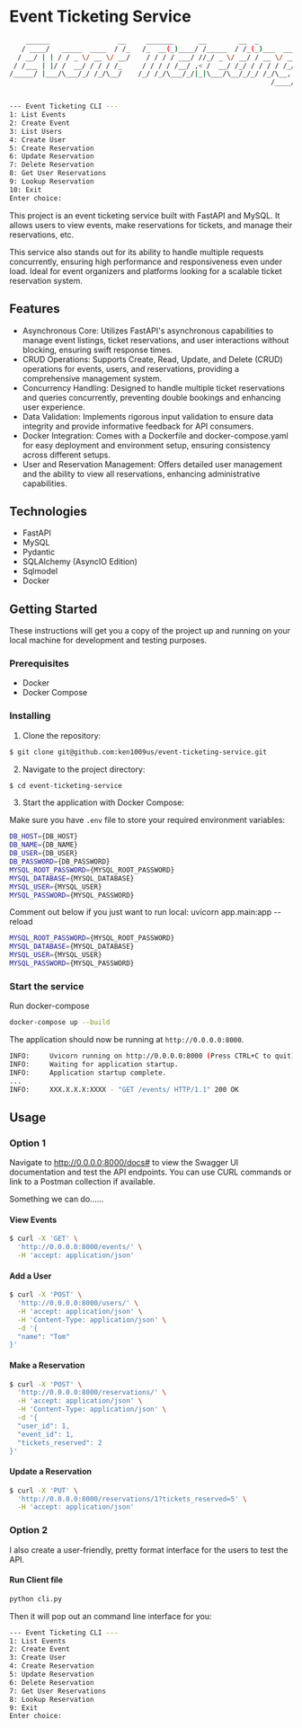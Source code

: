 # Event Ticketing Service

```bash
    ______                 __     _______      __        __  _                _____                 _
   / ____/   _____  ____  / /_   /_  __(_)____/ /_____  / /_(_)___  ____ _   / ___/___  ______   __(_)_______
  / __/ | | / / _ \/ __ \/ __/    / / / / ___/ //_/ _ \/ __/ / __ \/ __ `/   \__ \/ _ \/ ___/ | / / / ___/ _ \
 / /___ | |/ /  __/ / / / /_     / / / / /__/ ,< /  __/ /_/ / / / / /_/ /   ___/ /  __/ /   | |/ / / /__/  __/
/_____/ |___/\___/_/ /_/\__/    /_/ /_/\___/_/|_|\___/\__/_/_/ /_/\__, /   /____/\___/_/    |___/_/\___/\___/
                                                                 /____/


--- Event Ticketing CLI ---
1: List Events
2: Create Event
3: List Users
4: Create User
5: Create Reservation
6: Update Reservation
7: Delete Reservation
8: Get User Reservations
9: Lookup Reservation
10: Exit
Enter choice:
```

This project is an event ticketing service built with FastAPI and MySQL. It allows users to view events, make reservations for tickets, and manage their reservations, etc.

This service also stands out for its ability to handle multiple requests concurrently, ensuring high performance and responsiveness even under load. Ideal for event organizers and platforms looking for a scalable ticket reservation system.

## Features

- Asynchronous Core: Utilizes FastAPI's asynchronous capabilities to manage event listings, ticket reservations, and user interactions without blocking, ensuring swift response times.
- CRUD Operations: Supports Create, Read, Update, and Delete (CRUD) operations for events, users, and reservations, providing a comprehensive management system.
- Concurrency Handling: Designed to handle multiple ticket reservations and queries concurrently, preventing double bookings and enhancing user experience.
- Data Validation: Implements rigorous input validation to ensure data integrity and provide informative feedback for API consumers.
- Docker Integration: Comes with a Dockerfile and docker-compose.yaml for easy deployment and environment setup, ensuring consistency across different setups.
- User and Reservation Management: Offers detailed user management and the ability to view all reservations, enhancing administrative capabilities.

## Technologies

- FastAPI
- MySQL
- Pydantic
- SQLAlchemy (AsyncIO Edition)
- Sqlmodel
- Docker

## Getting Started

These instructions will get you a copy of the project up and running on your local machine for development and testing purposes.

### Prerequisites

- Docker
- Docker Compose

### Installing

1. Clone the repository:

```bash
$ git clone git@github.com:ken1009us/event-ticketing-service.git
```

2. Navigate to the project directory:

```bash
$ cd event-ticketing-service
```

3. Start the application with Docker Compose:

Make sure you have `.env` file to store your required environment variables:

```bash
DB_HOST={DB_HOST}
DB_NAME={DB_NAME}
DB_USER={DB_USER}
DB_PASSWORD={DB_PASSWORD}
MYSQL_ROOT_PASSWORD={MYSQL_ROOT_PASSWORD}
MYSQL_DATABASE={MYSQL_DATABASE}
MYSQL_USER={MYSQL_USER}
MYSQL_PASSWORD={MYSQL_PASSWORD}
```

Comment out below if you just want to run local: uvicorn app.main:app --reload

```bash
MYSQL_ROOT_PASSWORD={MYSQL_ROOT_PASSWORD}
MYSQL_DATABASE={MYSQL_DATABASE}
MYSQL_USER={MYSQL_USER}
MYSQL_PASSWORD={MYSQL_PASSWORD}
```

### Start the service

Run docker-compose

```bash
docker-compose up --build
```

The application should now be running at `http://0.0.0.0:8000`.

```bash
INFO:     Uvicorn running on http://0.0.0.0:8000 (Press CTRL+C to quit)
INFO:     Waiting for application startup.
INFO:     Application startup complete.
...
INFO:     XXX.X.X.X:XXXX - "GET /events/ HTTP/1.1" 200 OK
```

## Usage

### Option 1

Navigate to http://0.0.0.0:8000/docs# to view the Swagger UI documentation and test the API endpoints. You can use CURL commands or link to a Postman collection if available.

Something we can do......

#### View Events

```bash
$ curl -X 'GET' \
  'http://0.0.0.0:8000/events/' \
  -H 'accept: application/json'
```

#### Add a User

```bash
$ curl -X 'POST' \
  'http://0.0.0.0:8000/users/' \
  -H 'accept: application/json' \
  -H 'Content-Type: application/json' \
  -d '{
  "name": "Tom"
}'
```

#### Make a Reservation

```bash
$ curl -X 'POST' \
  'http://0.0.0.0:8000/reservations/' \
  -H 'accept: application/json' \
  -H 'Content-Type: application/json' \
  -d '{
  "user_id": 1,
  "event_id": 1,
  "tickets_reserved": 2
}'
```

#### Update a Reservation

```bash
$ curl -X 'PUT' \
  'http://0.0.0.0:8000/reservations/1?tickets_reserved=5' \
  -H 'accept: application/json'
```

### Option 2

I also create a user-friendly, pretty format interface for the users to test the API.

#### Run Client file

```bash
python cli.py
```

Then it will pop out an command line interface for you:

```bash
--- Event Ticketing CLI ---
1: List Events
2: Create Event
3: Create User
4: Create Reservation
5: Update Reservation
6: Delete Reservation
7: Get User Reservations
8: Lookup Reservation
9: Exit
Enter choice:
```
